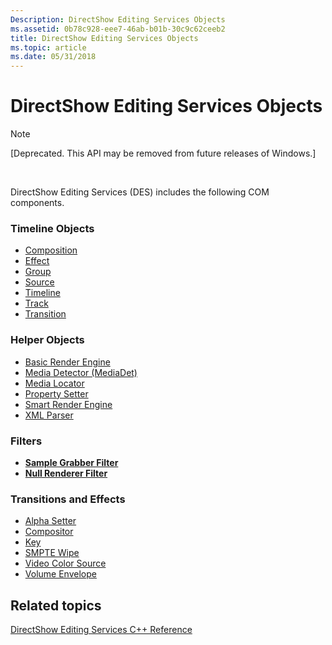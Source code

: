 ```yaml
---
Description: DirectShow Editing Services Objects
ms.assetid: 0b78c928-eee7-46ab-b01b-30c9c62ceeb2
title: DirectShow Editing Services Objects
ms.topic: article
ms.date: 05/31/2018
---
```


# DirectShow Editing Services Objects

> [!Note]  
> \[Deprecated. This API may be removed from future releases of Windows.\]

 

DirectShow Editing Services (DES) includes the following COM components.

### Timeline Objects

-   [Composition](composition.md)
-   [Effect](effect.md)
-   [Group](group.md)
-   [Source](source.md)
-   [Timeline](timeline.md)
-   [Track](track.md)
-   [Transition](transition.md)

### Helper Objects

-   [Basic Render Engine](basic-render-engine.md)
-   [Media Detector (MediaDet)](media-detector--mediadet.md)
-   [Media Locator](media-locator.md)
-   [Property Setter](property-setter.md)
-   [Smart Render Engine](smart-render-engine.md)
-   [XML Parser](xml-parser.md)

### Filters

-   [**Sample Grabber Filter**](sample-grabber-filter.md)
-   [**Null Renderer Filter**](null-renderer-filter.md)

### Transitions and Effects

-   [Alpha Setter](alpha-setter-effect.md)
-   [Compositor](compositor-transition.md)
-   [Key](key-transition.md)
-   [SMPTE Wipe](smpte-wipe-transition.md)
-   [Video Color Source](video-color-source.md)
-   [Volume Envelope](volume-envelope-effect.md)

## Related topics

<dl> <dt>

[DirectShow Editing Services C++ Reference](directshow-editing-services-c---reference.md)
</dt> </dl>

 

 




